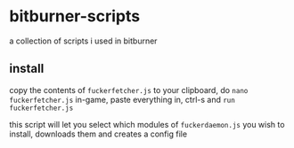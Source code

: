 # bitburner-scripts
a collection of scripts i used in bitburner

## install
copy the contents of `fuckerfetcher.js` to your clipboard, do `nano fuckerfetcher.js` in-game, paste everything in, ctrl-s and `run fuckerfetcher.js`

this script will let you select which modules of `fuckerdaemon.js` you wish to install, downloads them and creates a config file
